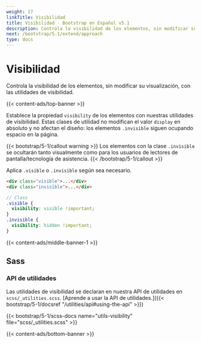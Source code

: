 ```yaml
---
weight: 17
linkTitle: Visibilidad
title: Visibilidad · Bootstrap en Español v5.1
description: Controla la visibilidad de los elementos, sin modificar su visualización, con las utilidades de visibilidad.
next: /bootstrap/5.1/extend/approach
type: docs
---
```


# Visibilidad

Controla la visibilidad de los elementos, sin modificar su visualización, con las utilidades de visibilidad.

{{< content-ads/top-banner >}}

Establece la propiedad `visibility` de los elementos con nuestras utilidades de visibilidad. Estas clases de utilidad no modifican el valor `display` en absoluto y no afectan el diseño: los elementos `.invisible` siguen ocupando espacio en la página.

{{< bootstrap/5-1/callout warning >}}
Los elementos con la clase `.invisible` se ocultarán tanto visualmente como para los usuarios de lectores de pantalla/tecnología de asistencia.
{{< /bootstrap/5-1/callout >}}

Aplica `.visible` o `.invisible` según sea necesario.

```html
<div class="visible">...</div>
<div class="invisible">...</div>
```

```scss
// Class
.visible {
  visibility: visible !important;
}
.invisible {
  visibility: hidden !important;
}
```

{{< content-ads/middle-banner-1 >}}

## Sass

### API de utilidades

Las utilidades de visibilidad se declaran en nuestra API de utilidades en `scss/_utilities.scss`. [Aprende a usar la API de utilidades.]({{< bootstrap/5-1/docsref "/utilities/api#using-the-api" >}})

{{< bootstrap/5-1/scss-docs name="utils-visibility" file="scss/_utilities.scss" >}}

{{< content-ads/bottom-banner >}}
